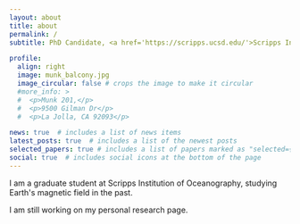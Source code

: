 ```yaml
---
layout: about
title: about
permalink: /
subtitle: PhD Candidate, <a href='https://scripps.ucsd.edu/'>Scripps Institution of Oceanography</a>, <a href='https://igpp.ucsd.edu/'>Institute of Geophysics and Planetary Physics</a> <p> nclizzie@ucsd.edu <p>

profile:
  align: right
  image: munk_balcony.jpg
  image_circular: false # crops the image to make it circular
  #more_info: >
  #  <p>Munk 201,</p>
  #  <p>9500 Gilman Dr</p>
  #  <p>La Jolla, CA 92093</p>

news: true  # includes a list of news items
latest_posts: true  # includes a list of the newest posts
selected_papers: true # includes a list of papers marked as "selected={true}"
social: true  # includes social icons at the bottom of the page
---
```


I am a graduate student at Scripps Institution of Oceanography, studying Earth's magnetic field in the past.

I am still working on my personal research page.